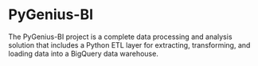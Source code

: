 # PyGenius-BI
The PyGenius-BI project is a complete data processing and analysis solution that includes a Python ETL layer for extracting, transforming, and loading data into a BigQuery data warehouse. 
